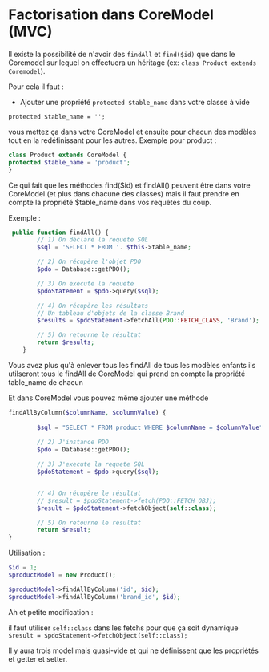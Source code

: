 # Factorisation dans CoreModel (MVC)

Il existe la possibilité de n'avoir des `findAll` et `find($id)` que dans le Coremodel sur lequel on effectuera un héritage (ex: `class Product extends Coremodel`).

Pour cela il faut :

- Ajouter une propriété ``protected $table_name`` dans votre classe à vide

``protected $table_name = '';``

vous mettez ça dans votre CoreModel et ensuite pour chacun des modèles tout en la redéfinissant pour les autres. 
Exemple pour product :


```php
class Product extends CoreModel {
protected $table_name = 'product';
}
```

Ce qui fait que les méthodes find($id) et findAll() peuvent être dans votre CoreModel (et plus dans chacune des classes) mais il faut prendre en compte la propriété $table_name dans vos requêtes du coup.

Exemple :

```php
 public function findAll() {
        // 1) On déclare la requete SQL
        $sql = 'SELECT * FROM '. $this->table_name;

        // 2) On récupère l'objet PDO
        $pdo = Database::getPDO();

        // 3) On execute la requete
        $pdoStatement = $pdo->query($sql);

        // 4) On récupère les résultats
        // Un tableau d'objets de la classe Brand
        $results = $pdoStatement->fetchAll(PDO::FETCH_CLASS, 'Brand');

        // 5) On retourne le résultat
        return $results;
    }
```

Vous avez plus qu'à enlever tous les findAll de tous les modèles enfants
ils utilseront tous le findAll de CoreModel qui prend en compte la propriété table_name de chacun

Et dans CoreModel vous pouvez même ajouter une méthode

```php
findAllByColumn($columnName, $columnValue) {
  
        $sql = "SELECT * FROM product WHERE $columnName = $columnValue";
      
        // 2) J'instance PDO
        $pdo = Database::getPDO();

        // 3) J'execute la requete SQL
        $pdoStatement = $pdo->query($sql);


        // 4) On récupère le résultat
        // $result = $pdoStatement->fetch(PDO::FETCH_OBJ);
        $result = $pdoStatement->fetchObject(self::class);

        // 5) On retourne le résultat
        return $result;
}
```

Utilisation :

```php
$id = 1;
$productModel = new Product();

$productModel->findAllByColumn('id', $id);
$productModel->findAllByColumn('brand_id', $id);
```

Ah et petite modification :

il faut utiliser ``self::class`` dans les fetchs pour que ça soit dynamique ``$result = $pdoStatement->fetchObject(self::class);``

Il y aura trois model mais quasi-vide et qui ne définissent que les propriétés et getter et setter.